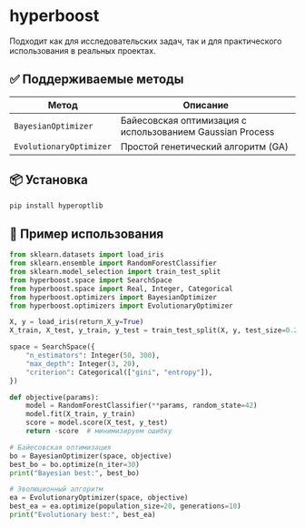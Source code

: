 # hyperboost

Подходит как для исследовательских задач, так и для практического использования в реальных проектах.


## ✅ Поддерживаемые методы

| Метод                  | Описание |
|------------------------|----------|
| `BayesianOptimizer`    | Байесовская оптимизация с использованием Gaussian Process |
| `EvolutionaryOptimizer` | Простой генетический алгоритм (GA) |


## 📦 Установка

```bash
pip install hyperoptlib
```

## 🧪 Пример использования

```python
from sklearn.datasets import load_iris
from sklearn.ensemble import RandomForestClassifier
from sklearn.model_selection import train_test_split
from hyperboost.space import SearchSpace
from hyperboost.space import Real, Integer, Categorical
from hyperboost.optimizers import BayesianOptimizer
from hyperboost.optimizers import EvolutionaryOptimizer

X, y = load_iris(return_X_y=True)
X_train, X_test, y_train, y_test = train_test_split(X, y, test_size=0.2, random_state=42)

space = SearchSpace({
    "n_estimators": Integer(50, 300),
    "max_depth": Integer(3, 20),
    "criterion": Categorical(["gini", "entropy"]),
})

def objective(params):
    model = RandomForestClassifier(**params, random_state=42)
    model.fit(X_train, y_train)
    score = model.score(X_test, y_test)
    return -score  # минимизируем ошибку

# Байесовская оптимизация
bo = BayesianOptimizer(space, objective)
best_bo = bo.optimize(n_iter=30)
print("Bayesian best:", best_bo)

# Эволюционный алгоритм
ea = EvolutionaryOptimizer(space, objective)
best_ea = ea.optimize(population_size=20, generations=10)
print("Evolutionary best:", best_ea)
```

